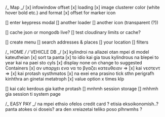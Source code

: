 /_ Map _/
[x] infowindow offset
[x] loading
[x] image clusterer color (white hover bold etc.) and format
[x] offset for marker icon

[] enter keypress modal
[] another loader
[] another icon (transparent (?))

[] cache json or mongodb live?
[] test cloudinary limits or cache?

[] create menu
[] search addresses & places
[] your location
[] filters

/_ HOME _/
/_ VEHICLE DB _/
[x] kylindroi na allazei otan mpei di model kateutheian
[x] sort ta panta
[x] to idio kai gia tous kylindrous na blepei to year kai na paei sto cyls
[x] display none on change to suggested Containers
[x] αν υπαρχει ενα να το βγαζει κατευθειαν =>
[x] kai νεστεντ =>
[x] kai protash systhmatos
[x] na exei ena prasino tick sthn perigrafh kinhthra an ginetai metatroph
[x] value option x times klp

[] kai calc kerdous gia kathe protash
[] mnhmh session storage
[] mhhmh gia session ti system page

/_ EASY PAY _/
na mpei ethsio ofelos credit card ? etisia eksoikonomish..?
panta atokes oi doseis? ara den xreiazetai teliko poso plhrwmhs ?
